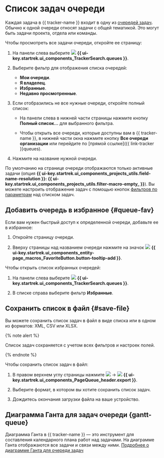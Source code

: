 # Список задач очереди

Каждая задача в {{ tracker-name }} входит в одну из [очередей задач](../queue-intro.md). Обычно к одной очереди относят задачи с общей тематикой. Это могут быть задачи проекта, отдела или команды.

Чтобы просмотреть все задачи очереди, откройте ее страницу:

1. На панели слева выберите ![](../../_assets/tracker/svg/queues.svg) **{{ ui-key.startrek.ui_components_TrackerSearch.queues }}**.

1. Выберите фильтр для отображения списка очередей:
    * **Мои очереди**.
    * **Я владелец**.
    * **Избранные**.
    * **Недавно просмотренные**.

1. Если отобразились не все нужные очереди, откройте полный список:

    * На панели слева в нижней части страницы нажмите кнопку **Полный список...** для выбранного фильтра.

    * Чтобы открыть все очереди, которые доступны вам в {{ tracker-name }}, в нижней части окна нажмите кнопку **Все очереди организации** или перейдите по [прямой ссылке]({{ link-tracker }}queues).

1. Нажмите на название нужной очереди.

По умолчанию на странице очереди отображаются только активные задачи (опция **{{ ui-key.startrek.ui_components_projects_utils.field-name-resolution }}: {{ ui-key.startrek.ui_components_projects_utils.filter-macro-empty_ }}**). Вы можете настроить отображение задач с помощью кнопок [фильтров по параметрам](../manager/quick-filters.md) над списком задач.

## Добавить очередь в избранное {#queue-fav}

Если вам нужен быстрый доступ к определенной очереди, добавьте ее в избранное:

1. Откройте страницу очереди.

1. Вверху страницы над названием очереди нажмите на значок ![](../../_assets/tracker/svg/favourites.svg) **{{ ui-key.startrek.ui_components_entity-page_macros_FavoriteButton.button-tooltip-add }}**.

Чтобы открыть список избранных очередей:

1. На панели слева выберите ![](../../_assets/tracker/svg/queues.svg) **{{ ui-key.startrek.ui_components_TrackerSearch.queues }}**.

1. В списке справа выберите фильтр **Избранные**.


## Сохранить список в файл {#save-file}

Вы можете сохранить список задач в файл в виде списка или в одном из форматов: XML, CSV или XLSX.

{% note alert %}

Список задач сохраняется с учетом всех фильтров и настроек полей.

{% endnote %}

Чтобы сохранить список задач в файл:

1. В правом верхнем углу страницы нажмите ![](../../_assets/horizontal-ellipsis.svg) → ![](../../_assets/tracker/svg/export.svg) **{{ ui-key.startrek.ui_components_PageQueue_header.export }}**.

1. Выберите формат, в котором вы хотите сохранить список задач.

1. Дождитесь окончания загрузки файла на ваше устройство.

## Диаграмма Ганта для задач очереди {gantt-queue}

Диаграмма Ганта в {{ tracker-name }} — это инструмент для составления календарного плана работ над задачами. На диаграмме Ганта отображаются все задачи и связи между ними. [Подробнее о диаграмме Ганта для очереди задач](../gantt/queue.md)
